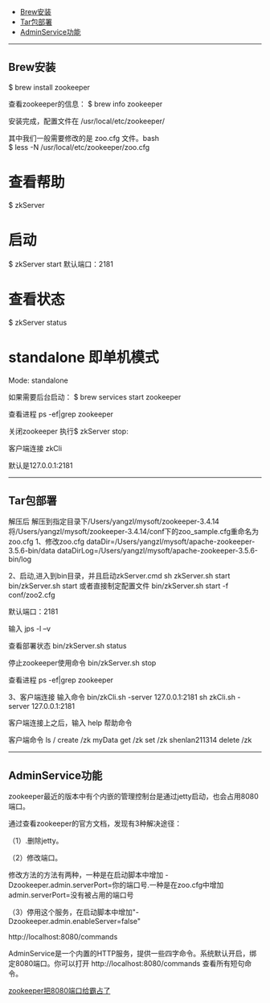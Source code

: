 - [Brew安装](#Brew安装)
- [Tar包部署](#Tar包部署)
- [AdminService功能](#AdminService功能)



---------------------------------------------------------------------------------------------------------------------
## Brew安装

$ brew install zookeeper

查看zookeeper的信息：
$ brew info zookeeper

安装完成，配置文件在 /usr/local/etc/zookeeper/

其中我们一般需要修改的是 zoo.cfg 文件。bash  
$ less -N /usr/local/etc/zookeeper/zoo.cfg


# 查看帮助
$ zkServer

# 启动
$ zkServer start
默认端口：2181

# 查看状态
$ zkServer status

# standalone 即单机模式
Mode: standalone

如果需要后台启动：
$ brew services start zookeeper

查看进程
ps -ef|grep zookeeper


关闭zookeeper
执行$ zkServer stop:


客户端连接
zkCli

默认是127.0.0.1:2181



---------------------------------------------------------------------------------------------------------------------
## Tar包部署


解压后
    解压到指定目录下/Users/yangzl/mysoft/zookeeper-3.4.14
   将/Users/yangzl/mysoft/zookeeper-3.4.14/conf下的zoo_sample.cfg重命名为 zoo.cfg
1、修改zoo.cfg
dataDir=/Users/yangzl/mysoft/apache-zookeeper-3.5.6-bin/data
dataDirLog=/Users/yangzl/mysoft/apache-zookeeper-3.5.6-bin/log

2、启动,进入到bin目录，并且启动zkServer.cmd
sh zkServer.sh start 
bin/zkServer.sh start 
或者直接制定配置文件
bin/zkServer.sh start -f conf/zoo2.cfg

默认端口：2181


输入   jps -l –v

查看部署状态
bin/zkServer.sh status

停止zookeeper使用命令 
bin/zkServer.sh stop

查看进程
ps -ef|grep zookeeper


3、客户端连接
    输入命令  bin/zkCli.sh -server 127.0.0.1:2181
    sh zkCli.sh -server 127.0.0.1:2181

客户端连接上之后，输入 help 帮助命令


客户端命令
ls /
create /zk myData
get /zk
set /zk shenlan211314
delete /zk


---------------------------------------------------------------------------------------------------------------------

## AdminService功能


zookeeper最近的版本中有个内嵌的管理控制台是通过jetty启动，也会占用8080 端口。

通过查看zookeeper的官方文档，发现有3种解决途径：

（1）.删除jetty。

（2）修改端口。

修改方法的方法有两种，一种是在启动脚本中增加 -Dzookeeper.admin.serverPort=你的端口号.一种是在zoo.cfg中增加admin.serverPort=没有被占用的端口号

（3）停用这个服务，在启动脚本中增加"-Dzookeeper.admin.enableServer=false"



http://localhost:8080/commands



AdminService是一个内置的HTTP服务，提供一些四字命令。系统默认开启，绑定8080端口。你可以打开 http://localhost:8080/commands 查看所有短句命令。



[zookeeper把8080端口给霸占了](https://blog.csdn.net/topc2000/article/details/100704084)  

